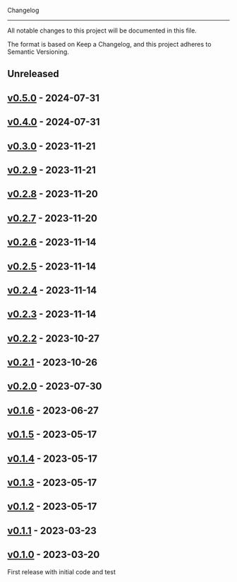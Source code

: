 Changelog
*********

All notable changes to this project will be documented in this file.

The format is based on Keep a Changelog, and this project adheres to
Semantic Versioning.


## Unreleased

## [v0.5.0](https://github.com/techiaith/techiaith-tts/releases/tag/v0.5.0) - 2024-07-31

## [v0.4.0](https://github.com/techiaith/techiaith-tts/releases/tag/v0.4.0) - 2024-07-31

## [v0.3.0](https://github.com/techiaith/techiaith-tts/releases/tag/v0.3.0) - 2023-11-21

## [v0.2.9](https://github.com/techiaith/techiaith-tts/releases/tag/v0.2.9) - 2023-11-21

## [v0.2.8](https://github.com/techiaith/techiaith-tts/releases/tag/v0.2.8) - 2023-11-20

## [v0.2.7](https://github.com/techiaith/techiaith-tts/releases/tag/v0.2.7) - 2023-11-20

## [v0.2.6](https://github.com/techiaith/techiaith-tts/releases/tag/v0.2.6) - 2023-11-14

## [v0.2.5](https://github.com/techiaith/techiaith-tts/releases/tag/v0.2.5) - 2023-11-14

## [v0.2.4](https://github.com/techiaith/techiaith-tts/releases/tag/v0.2.4) - 2023-11-14

## [v0.2.3](https://github.com/techiaith/techiaith-tts/releases/tag/v0.2.3) - 2023-11-14

## [v0.2.2](https://github.com/techiaith/techiaith-tts/releases/tag/v0.2.2) - 2023-10-27

## [v0.2.1](https://github.com/techiaith/techiaith-tts/releases/tag/v0.2.1) - 2023-10-26

## [v0.2.0](https://github.com/techiaith/techiaith-tts/releases/tag/v0.2.0) - 2023-07-30

## [v0.1.6](https://github.com/str20tbl/techiaith-tts/releases/tag/v0.1.6) - 2023-06-27

## [v0.1.5](https://github.com/str20tbl/techiaith-tts/releases/tag/v0.1.5) - 2023-05-17

## [v0.1.4](https://github.com/str20tbl/techiaith-tts/releases/tag/v0.1.4) - 2023-05-17

## [v0.1.3](https://github.com/str20tbl/techiaith-tts/releases/tag/v0.1.3) - 2023-05-17

## [v0.1.2](https://github.com/str20tbl/techiaith-tts/releases/tag/v0.1.2) - 2023-05-17

## [v0.1.1](https://github.com/str20tbl/techiaith-tts/releases/tag/v0.1.1) - 2023-03-23

## [v0.1.0](https://github.com/str20tbl/techiaith-tts/releases/tag/v0.1.0) - 2023-03-20

First release with initial code and test